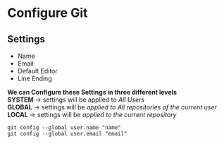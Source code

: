 # **Configure Git**

## Settings
- Name
- Email
- Default Editor
- Line Ending

**We can Configure these Settings in three different levels<br>**
**SYSTEM** -> settings will be applied to *All Users<br>*
**GLOBAL** -> settings will be *applied to All repositories of the current user<br>*
**LOCAL** -> settings will be *applied to the current repository<br>*

```Git
git config --global user.name "name"
git config --global user.email "email"

